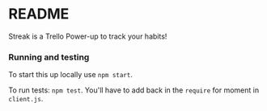 # README

Streak is a Trello Power-up to track your habits!

### Running and testing
To start this up locally use `npm start`.

To run tests: `npm test`. You'll have to add back in the `require` for moment in `client.js`.
